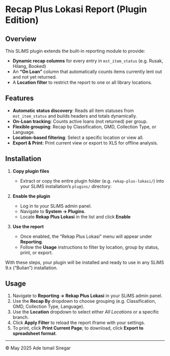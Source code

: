# Recap Plus Lokasi Report (Plugin Edition)

## Overview

This SLiMS plugin extends the built-in reporting module to provide:

- **Dynamic recap columns** for every entry in `mst_item_status` (e.g. Rusak, Hilang, Booked)
- An **“On Loan”** column that automatically counts items currently lent out and not yet returned.  
- A **Location filter** to restrict the report to one or all library locations.

## Features

- **Automatic status discovery**: Reads all item statuses from `mst_item_status` and builds headers and totals dynamically.
- **On-Loan tracking**: Counts active loans (not returned) per group.
- **Flexible grouping**: Recap by Classification, GMD, Collection Type, or Language.
- **Location-based filtering**: Select a specific location or view all.
- **Export & Print**: Print current view or export to XLS for offline analysis.

## Installation

1. **Copy plugin files**  
   - Extract or copy the entire plugin folder (e.g. `rekap-plus-lokasi/`) into your SLiMS installation’s `plugins/` directory:  

2. **Enable the plugin**  
   - Log in to your SLiMS admin panel.  
   - Navigate to **System → Plugins**.  
   - Locate **Rekap Plus Lokasi** in the list and click **Enable** 

3. **Use the report**  
   - Once enabled, the “Rekap Plus Lokasi” menu will appear under **Reporting**.  
   - Follow the **Usage** instructions to filter by location, group by status, print, or export.



With these steps, your plugin will be installed and ready to use in any SLiMS 9.x (“Bulian”) installation.


## Usage

1. Navigate to **Reporting → Rekap Plus Lokasi** in your SLiMS admin panel.  
2. Use the **Recap By** dropdown to choose grouping (e.g. Classification, GMD, Collection Type, Language).  
3. Use the **Location** dropdown to select either _All Locations_ or a specific branch.  
4. Click **Apply Filter** to reload the report iframe with your settings.  
5. To print, click **Print Current Page**; to download, click **Export to spreadsheet format**.
---
© May 2025 Ade Ismail Siregar  
